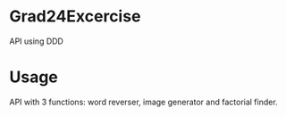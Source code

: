 # Grad24Excercise
API using DDD

# Usage
API with 3 functions: word reverser, image generator and factorial finder.


